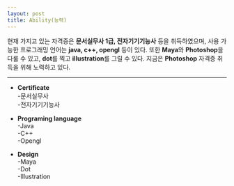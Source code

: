 ```yaml
---
layout: post
title: Ability(능력)
---
```


현재 가지고 있는 자격증은 <strong>문서실무사 1급, 전자기기기능사</strong> 등을 취득하였으며, 사용 가능한 프로그래밍 언어는 <strong>java, c++, opengl</strong> 등이 있다.
또한 <strong>Maya</strong>와 <strong>Photoshop</strong>을 다룰 수 있고, <strong>dot</strong>를 찍고 <strong>illustration</strong>를 그릴 수 있다.
지금은 <strong>Photoshop</strong> 자격증 취득을 위해 노력하고 있다.

---

- <strong>Certificate</strong><br>
-문서실무사<br>
-전자기기기능사

- <strong>Programing language</strong><br>
-Java<br>
-C++<br>
-Opengl

- <strong>Design</strong><br>
-Maya<br>
-Dot<br>
-Illustration